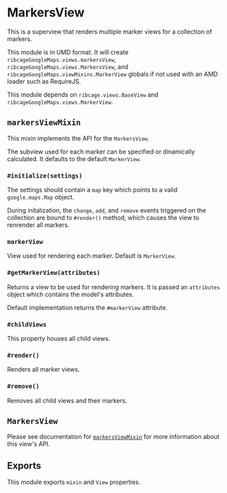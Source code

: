 # MarkersView <a name="markersview"></a>

This is a superview that renders multiple marker views for a collection of
markers.

This module is in UMD format. It will create
`ribcageGoogleMaps.views.markersView`, `ribcageGoogleMaps.views.MarkersView`,
and `ribcageGoogleMaps.viewMixins.MarkerView` globals if not used with an AMD
loader such as RequireJS.

This module depends on `ribcage.views.BaseView` and
`ribcageGoogleMaps.views.MarkerView`.

## `markersViewMixin` <a name="markersviewmixin"></a>

This mixin implements the API for the `MarkersView`.

The subview used for each marker can be specified or dinamically calculated. It
defaults to the default `MarkerView`.

### `#initialize(settings)` <a name="initialize-settings"></a>

The settings should contain a `map` key which points to a valid
`google.maps.Map` object.

During initalization, the `change`, `add`, and `remove` events triggered on the
collection are bound to `#render()` method, which causes the view to renrender
all markers.

### `markerView` <a name="markerview"></a>

View used for rendering each marker. Default is `MarkerView`.

### `#getMarkerView(attributes)` <a name="getmarkerview-attributes"></a>

Returns a view to be used for rendering markers. It is passed an `attributes`
object which contains the model's attributes.

Default implementation returns the `#markerView` attribute.

### `#childViews` <a name="childviews"></a>

This property houses all child views.

### `#render()` <a name="render"></a>

Renders all marker views.

### `#remove()` <a name="remove"></a>

Removes all child views and their markers.

## `MarkersView` <a name="markersview"></a>

Please see documentation for [`markersViewMixin`](#markersViewMixin) for more
information about this view's API.

## Exports <a name="exports"></a>

This module exports `mixin` and `View` properties.